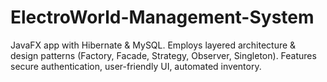 # ElectroWorld-Management-System
JavaFX app with Hibernate &amp; MySQL. Employs layered architecture &amp; design patterns (Factory, Facade, Strategy, Observer, Singleton). Features secure authentication, user-friendly UI, automated inventory. 
